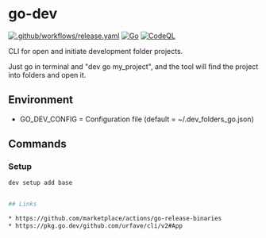 # go-dev

[![.github/workflows/release.yaml](https://github.com/guionardo/go-dev/actions/workflows/release.yaml/badge.svg)](https://github.com/guionardo/go-dev/actions/workflows/release.yaml)
[![Go](https://github.com/guionardo/go-dev/actions/workflows/go.yml/badge.svg)](https://github.com/guionardo/go-dev/actions/workflows/go.yml)
[![CodeQL](https://github.com/guionardo/go-dev/actions/workflows/codeql-analysis.yml/badge.svg)](https://github.com/guionardo/go-dev/actions/workflows/codeql-analysis.yml)

CLI for open and initiate development folder projects.

Just go in terminal and "dev go my_project", and the tool will find the project into folders and open it.

## Environment

* GO_DEV_CONFIG = Configuration file (default = ~/.dev_folders_go.json)

## Commands

### Setup

``` bash
dev setup add base


## Links

* https://github.com/marketplace/actions/go-release-binaries
* https://pkg.go.dev/github.com/urfave/cli/v2#App

